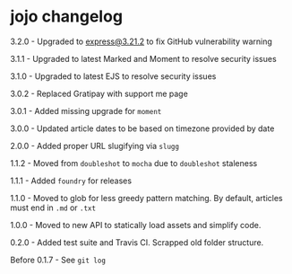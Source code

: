 # jojo changelog
3.2.0 - Upgraded to express@3.21.2 to fix GitHub vulnerability warning

3.1.1 - Upgraded to latest Marked and Moment to resolve security issues

3.1.0 - Upgraded to latest EJS to resolve security issues

3.0.2 - Replaced Gratipay with support me page

3.0.1 - Added missing upgrade for `moment`

3.0.0 - Updated article dates to be based on timezone provided by date

2.0.0 - Added proper URL slugifying via `slugg`

1.1.2 - Moved from `doubleshot` to `mocha` due to `doubleshot` staleness

1.1.1 - Added `foundry` for releases

1.1.0 - Moved to glob for less greedy pattern matching. By default, articles must end in `.md` or `.txt`

1.0.0 - Moved to new API to statically load assets and simplify code.

0.2.0 - Added test suite and Travis CI. Scrapped old folder structure.

Before 0.1.7 - See `git log`
